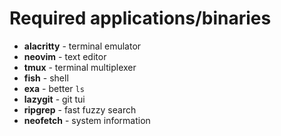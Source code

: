 
# Required applications/binaries

* **alacritty** - terminal emulator
* **neovim** - text editor
* **tmux** - terminal multiplexer
* **fish** - shell
* **exa** - better `ls`
* **lazygit** - git tui
* **ripgrep** - fast fuzzy search
* **neofetch** - system information
